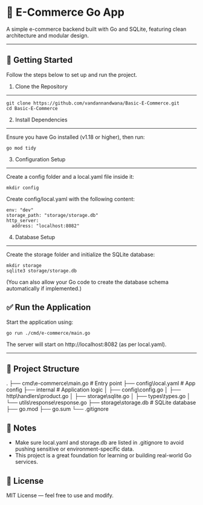 
🛒 E-Commerce Go App
=====================

A simple e-commerce backend built with Go and SQLite, featuring clean architecture and modular design.

------------------------------------------------------------

🚀 Getting Started
------------------

Follow the steps below to set up and run the project.

1. Clone the Repository
------------------------

    git clone https://github.com/vandannandwana/Basic-E-Commerce.git
    cd Basic-E-Commerce

2. Install Dependencies
------------------------

Ensure you have Go installed (v1.18 or higher), then run:

    go mod tidy

3. Configuration Setup
-----------------------

Create a config folder and a local.yaml file inside it:

    mkdir config

Create config/local.yaml with the following content:

    env: "dev"
    storage_path: "storage/storage.db"
    http_server:
      address: "localhost:8082"

4. Database Setup
------------------

Create the storage folder and initialize the SQLite database:

    mkdir storage
    sqlite3 storage/storage.db

(You can also allow your Go code to create the database schema automatically if implemented.)

✅ Run the Application
----------------------

Start the application using:

    go run ./cmd/e-commerce/main.go

The server will start on http://localhost:8082 (as per local.yaml).

------------------------------------------------------------

🧾 Project Structure
--------------------

.
├── cmd\e-commerce\main.go        # Entry point
├── config\local.yaml              # App config
├── internal                        # Application logic
│   ├── config\config.go
│   ├── http\handlers\product.go
│   ├── storage\sqlite.go
│   ├── types\types.go
│   └── utils\response\response.go
├── storage\storage.db             # SQLite database
├── go.mod
├── go.sum
└── .gitignore

📌 Notes
--------

- Make sure local.yaml and storage.db are listed in .gitignore to avoid pushing sensitive or environment-specific data.
- This project is a great foundation for learning or building real-world Go services.

📄 License
----------

MIT License — feel free to use and modify.
